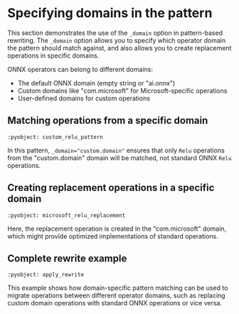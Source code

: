 # Specifying domains in the pattern

This section demonstrates the use of the `_domain` option in pattern-based rewriting.
The `_domain` option allows you to specify which operator domain the pattern should match against,
and also allows you to create replacement operations in specific domains.

ONNX operators can belong to different domains:
- The default ONNX domain (empty string or "ai.onnx")
- Custom domains like "com.microsoft" for Microsoft-specific operations
- User-defined domains for custom operations

## Matching operations from a specific domain

```{literalinclude} examples/domain_option.py
:pyobject: custom_relu_pattern
```

In this pattern, `_domain="custom.domain"` ensures that only `Relu` operations from the 
"custom.domain" domain will be matched, not standard ONNX `Relu` operations.

## Creating replacement operations in a specific domain

```{literalinclude} examples/domain_option.py
:pyobject: microsoft_relu_replacement
```

Here, the replacement operation is created in the "com.microsoft" domain, which might
provide optimized implementations of standard operations.

## Complete rewrite example

```{literalinclude} examples/domain_option.py
:pyobject: apply_rewrite
```

This example shows how domain-specific pattern matching can be used to migrate operations
between different operator domains, such as replacing custom domain operations with
standard ONNX operations or vice versa.